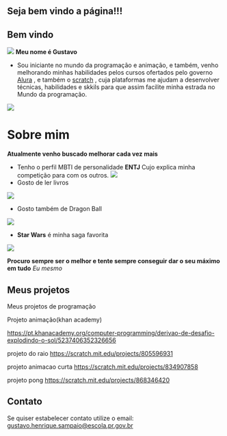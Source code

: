 
## Seja bem vindo a página!!!
## Bem vindo 
![ ](https://media.tenor.com/0dPlH3Dp71QAAAAd/dbz-dragon-ball-z.gif)
**Meu nome é Gustavo**
- Sou iniciante no mundo da programação e animação, e também, venho melhorando minhas habilidades pelos cursos ofertados pelo governo [Alura](https://www.alura.com.br/?utm_term=alura&utm_campaign=%5BSearch%5D+%5BPerformance%5D+Institucional+-+Paran%C3%A1&utm_source=adwords&utm_medium=ppc&hsa_acc=7964138385&hsa_cam=20234124477&hsa_grp=150249101655&hsa_ad=660813755680&hsa_src=g&hsa_tgt=kwd-300088401&hsa_kw=alura&hsa_mt=e&hsa_net=adwords&hsa_ver=3&gclid=Cj0KCQjw_5unBhCMARIsACZyzS2KIYyy7SVSLCIrOXeRQRqpkgSAJjACJ5TLZXM-zvBUGY-d--YbvXoaAi17EALw_wcB) , e também o [scratch]( https://scratch.mit.edu/) , cuja plataformas me ajudam a desenvolver técnicas, habilidades e skkils para que assim facilite minha estrada no Mundo da programação.

![ ](https://media.tenor.com/2nKSTDDekOgAAAAC/coding-kira.gif)

# Sobre mim
**Atualmente venho buscado melhorar cada vez mais**
- Tenho o perfil MBTI de personalidade **ENTJ**
Cujo explica minha competição para com os outros.
![ ](https://media.tenor.com/b0f9dZDoCa4AAAAC/mbti-entj.gif)
- Gosto de ler livros

![ ](https://media.tenor.com/Lj5SFh_tVzkAAAAC/books-read.gif)
- Gosto também de Dragon Ball

![ ](https://media.tenor.com/JcuSfsgy_IoAAAAC/goku-dragon-ball.gif)
- **Star Wars** é minha saga favorita

![ ](https://media.tenor.com/xMlPK65lad4AAAAd/r2d2-star-wars.gif)

**Procuro sempre ser o melhor e tente sempre conseguir dar o seu máximo em tudo**
_Eu mesmo_

## Meus projetos

Meus projetos de programação 

Projeto animação(khan academy)

https://pt.khanacademy.org/computer-programming/derivao-de-desafio-explodindo-o-sol/5237406352326656


projeto do raio
https://scratch.mit.edu/projects/805596931


projeto animacao curta
https://scratch.mit.edu/projects/834907858


projeto pong
https://scratch.mit.edu/projects/868346420

## Contato
Se quiser estabelecer contato utilize o email:
gustavo.henrique.sampaio@escola.pr.gov.br
